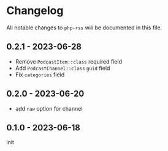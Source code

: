 # Changelog

All notable changes to `php-rss` will be documented in this file.

## 0.2.1 - 2023-06-28

- Remove `PodcastItem::class` required field
- Add `PodcastChannel::class` `guid` field
- Fix `categories` field

## 0.2.0 - 2023-06-20

- add `raw` option for channel

## 0.1.0 - 2023-06-18

init
